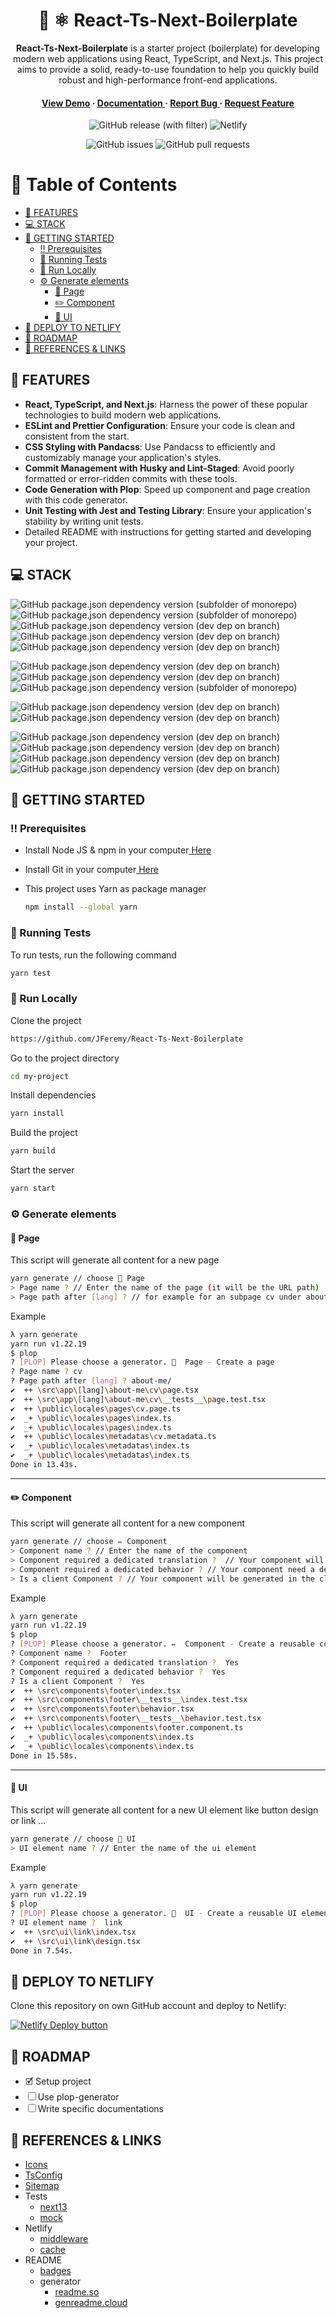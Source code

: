 <div align='center'>

<h1>🚀 ⚛️ React-Ts-Next-Boilerplate</h1>
<p><strong>React-Ts-Next-Boilerplate</strong> is a starter project (boilerplate) for developing modern web applications using React, TypeScript, and Next.js. This project aims to provide a solid, ready-to-use foundation to help you quickly build robust and high-performance front-end applications.</p>

<h4> <a href=https://react-ts-next-boilerplate.netlify.app/fr>View Demo</a> <span> · </span> <a href="https://github.com/JFeremy/React-Ts-Next-Boilerplate/blob/master/README.md"> Documentation </a> <span> · </span> <a href="https://github.com/JFeremy/React-Ts-Next-Boilerplate/issues"> Report Bug </a> <span> · </span> <a href="https://github.com/JFeremy/React-Ts-Next-Boilerplate/issues"> Request Feature </a> </h4>

![GitHub release (with filter)](https://img.shields.io/github/v/release/JFeremy/React-Ts-Next-Boilerplate?style=for-the-badge)
![Netlify](https://img.shields.io/netlify/5a037939-d25e-4d8f-975d-b241fbc4050d?style=for-the-badge&logo=netlify)

![GitHub issues](https://img.shields.io/github/issues/JFeremy/React-Ts-Next-Boilerplate?style=for-the-badge)
![GitHub pull requests](https://img.shields.io/github/issues-pr/JFeremy/React-Ts-Next-Boilerplate?style=for-the-badge)

</div>

# 📔 Table of Contents

- [🎯 FEATURES](#-features)
- [💻 STACK](#-stack)
- [🧰 GETTING STARTED](#-getting-started)
  - [‼️ Prerequisites](#-prerequisites)
  - [🧪 Running Tests](#-running-tests)
  - [🏃 Run Locally](#-run-locally)
  - [⚙️ Generate elements](#-generate-elements)
    - [📃 Page](#-page)
    - [✏️ Component](#-component)
    - [🎨 UI](#-ui)
- [🚢 DEPLOY TO NETLIFY](#-deploy-to-netlify)
- [🧭 ROADMAP](#-roadmap)
- [🔗 REFERENCES & LINKS](#-references--links)

## 🎯 FEATURES

- **React, TypeScript, and Next.js**: Harness the power of these popular technologies to build modern web applications.
- **ESLint and Prettier Configuration**: Ensure your code is clean and consistent from the start.
- **CSS Styling with Pandacss**: Use Pandacss to efficiently and customizably manage your application's styles.
- **Commit Management with Husky and Lint-Staged**: Avoid poorly formatted or error-ridden commits with these tools.
- **Code Generation with Plop**: Speed up component and page creation with this code generator.
- **Unit Testing with Jest and Testing Library**: Ensure your application's stability by writing unit tests.
- Detailed README with instructions for getting started and developing your project.

## 💻 STACK

![GitHub package.json dependency version (subfolder of monorepo)](https://img.shields.io/github/package-json/dependency-version/JFeremy/React-Ts-Next-Boilerplate/react?style=for-the-badge&logo=react&labelColor=000000)
![GitHub package.json dependency version (subfolder of monorepo)](https://img.shields.io/github/package-json/dependency-version/JFeremy/React-Ts-Next-Boilerplate/next?style=for-the-badge&logo=nextdotjs&labelColor=000000)
![GitHub package.json dependency version (dev dep on branch)](https://img.shields.io/github/package-json/dependency-version/JFeremy/React-Ts-Next-Boilerplate/dev/typescript?style=for-the-badge&logo=typescript&labelColor=000000)
![GitHub package.json dependency version (dev dep on branch)](https://img.shields.io/github/package-json/dependency-version/JFeremy/React-Ts-Next-Boilerplate/dev/%40pandacss%2Fdev?style=for-the-badge&labelColor=000000)
![GitHub package.json dependency version (dev dep on branch)](https://img.shields.io/github/package-json/dependency-version/JFeremy/React-Ts-Next-Boilerplate/dev/next-sitemap?style=for-the-badge&labelColor=000000)

![GitHub package.json dependency version (dev dep on branch)](https://img.shields.io/github/package-json/dependency-version/JFeremy/React-Ts-Next-Boilerplate/dev/eslint?style=for-the-badge&logo=eslint&labelColor=000000)
![GitHub package.json dependency version (dev dep on branch)](https://img.shields.io/github/package-json/dependency-version/JFeremy/React-Ts-Next-Boilerplate/dev/prettier?style=for-the-badge&logo=prettier&labelColor=000000)
![GitHub package.json dependency version (subfolder of monorepo)](https://img.shields.io/github/package-json/dependency-version/JFeremy/React-Ts-Next-Boilerplate/postcss?style=for-the-badge&logo=postcss&labelColor=000000)

![GitHub package.json dependency version (dev dep on branch)](https://img.shields.io/github/package-json/dependency-version/JFeremy/React-Ts-Next-Boilerplate/dev/%40testing-library%2Freact?style=for-the-badge&logo=testinglibrary&labelColor=000000)
![GitHub package.json dependency version (dev dep on branch)](https://img.shields.io/github/package-json/dependency-version/JFeremy/React-Ts-Next-Boilerplate/dev/jest?style=for-the-badge&logo=jest&labelColor=000000)

![GitHub package.json dependency version (dev dep on branch)](https://img.shields.io/github/package-json/dependency-version/JFeremy/React-Ts-Next-Boilerplate/dev/semantic-release?style=for-the-badge&logo=semantic-release&labelColor=000000)
![GitHub package.json dependency version (dev dep on branch)](https://img.shields.io/github/package-json/dependency-version/JFeremy/React-Ts-Next-Boilerplate/dev/lint-staged?style=for-the-badge&labelColor=000000)
![GitHub package.json dependency version (dev dep on branch)](https://img.shields.io/github/package-json/dependency-version/JFeremy/React-Ts-Next-Boilerplate/dev/husky?style=for-the-badge&labelColor=000000)
![GitHub package.json dependency version (dev dep on branch)](https://img.shields.io/github/package-json/dependency-version/JFeremy/React-Ts-Next-Boilerplate/dev/%40commitlint%2Fcli?style=for-the-badge&logo=commitlint&labelColor=000000)

## 🧰 GETTING STARTED

### ‼️ Prerequisites

- Install Node JS & npm in your computer<a href="https://kinsta.com/blog/how-to-install-node-js/"> Here</a>

- Install Git in your computer<a href="https://github.com/git-guides/install-git"> Here</a>

- This project uses Yarn as package manager
  ```bash
  npm install --global yarn
  ```

### 🧪 Running Tests

To run tests, run the following command

```bash
yarn test
```

### 🏃 Run Locally

Clone the project

```bash
https://github.com/JFeremy/React-Ts-Next-Boilerplate
```

Go to the project directory

```bash
cd my-project
```

Install dependencies

```bash
yarn install
```

Build the project

```bash
yarn build
```

Start the server

```bash
yarn start
```

### ⚙️ Generate elements

#### 📃 Page

This script will generate all content for a new page

```bash
yarn generate // choose 📃 Page
> Page name ? // Enter the name of the page (it will be the URL path)
> Page path after [lang] ? // for example for an subpage cv under about-me, enter about-me/
```

Example

```bash
λ yarn generate
yarn run v1.22.19
$ plop
? [PLOP] Please choose a generator. 📃  Page - Create a page
? Page name ? cv
? Page path after [lang] ? about-me/
✔  ++ \src\app\[lang]\about-me\cv\page.tsx
✔  ++ \src\app\[lang]\about-me\cv\__tests__\page.test.tsx
✔  ++ \public\locales\pages\cv.page.ts
✔  _+ \public\locales\pages\index.ts
✔  _+ \public\locales\pages\index.ts
✔  ++ \public\locales\metadatas\cv.metadata.ts
✔  _+ \public\locales\metadatas\index.ts
✔  _+ \public\locales\metadatas\index.ts
Done in 13.43s.
```

---

#### ✏️ Component

This script will generate all content for a new component

```bash
yarn generate // choose ✏️ Component
> Component name ? // Enter the name of the component
> Component required a dedicated translation ?  // Your component will have his own translation and not import by another component or page
> Component required a dedicated behavior ? // Your component need a dedicated behavior like a hook to split it between render and features
> Is a client Component ? // Your component will be generated in the client interface
```

Example

```bash
λ yarn generate
yarn run v1.22.19
$ plop
? [PLOP] Please choose a generator. ✏️  Component - Create a reusable component
? Component name ?  Footer
? Component required a dedicated translation ?  Yes
? Component required a dedicated behavior ?  Yes
? Is a client Component ?  Yes
✔  ++ \src\components\footer\index.tsx
✔  ++ \src\components\footer\__tests__\index.test.tsx
✔  ++ \src\components\footer\behavior.tsx
✔  ++ \src\components\footer\__tests__\behavior.test.tsx
✔  ++ \public\locales\components\footer.component.ts
✔  _+ \public\locales\components\index.ts
✔  _+ \public\locales\components\index.ts
Done in 15.58s.
```

---

#### 🎨 UI

This script will generate all content for a new UI element like button design or link ...

```bash
yarn generate // choose 🎨 UI
> UI element name ? // Enter the name of the ui element
```

Example

```bash
λ yarn generate
yarn run v1.22.19
$ plop
? [PLOP] Please choose a generator. 🎨  UI - Create a reusable UI element
? UI element name ?  link
✔  ++ \src\ui\link\index.tsx
✔  ++ \src\ui\link\design.tsx
Done in 7.54s.
```

## 🚢 DEPLOY TO NETLIFY

Clone this repository on own GitHub account and deploy to Netlify:

[![Netlify Deploy button](https://www.netlify.com/img/deploy/button.svg)](https://app.netlify.com/start/deploy?repository=https://github.com/JFeremy/React-Ts-Next-Boilerplate)

## 🧭 ROADMAP

- 🗹 Setup project
- ☐ Use plop-generator
- ☐ Write specific documentations

## 🔗 REFERENCES & LINKS

- [Icons](https://www.s-ings.com/typicons/)
- [TsConfig](https://www.typescriptlang.org/tsconfig)
- [Sitemap](https://github.com/iamvishnusankar/next-sitemap#readme)
- Tests
  - [next13](https://dev.to/peterlidee/-mocking-usesearchparams-and-userouter-with-jest-in-next-13-nextnavigation-15bd)
  - [mock](https://dev.to/peterlidee/how-to-mock-next-router-with-jest-3p6b)
- Netlify
  - [middleware](https://docs.netlify.com/integrations/frameworks/next-js/middleware/)
  - [cache](https://nextjs.org/docs/pages/building-your-application/deploying/ci-build-caching#netlify-ci)
- README
  - [badges](https://shields.io/badges/git-hub-release-with-filter)
  - generator
    - [readme.so](https://readme.so/fr)
    - [genreadme.cloud](https://www.genreadme.cloud/repo)
